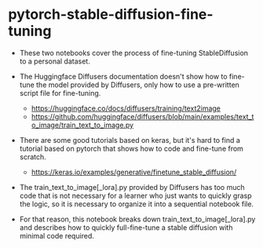 # pytorch-stable-diffusion-fine-tuning

- These two notebooks cover the process of fine-tuning StableDiffusion to a personal dataset.

- The Huggingface Diffusers documentation doesn't show how to fine-tune the model provided by Diffusers, only how to use a pre-written script file for fine-tuning.
    - https://huggingface.co/docs/diffusers/training/text2image
    - https://github.com/huggingface/diffusers/blob/main/examples/text_to_image/train_text_to_image.py

- There are some good tutorials based on keras, but it's hard to find a tutorial based on pytorch that shows how to code and fine-tune from scratch.
    - https://keras.io/examples/generative/finetune_stable_diffusion/

- The train_text_to_image[_lora].py provided by Diffusers has too much code that is not necessary for a learner who just wants to quickly grasp the logic, so it is necessary to organize it into a sequential notebook file.

- For that reason, this notebook breaks down train_text_to_image[_lora].py and describes how to quickly full-fine-tune a stable diffusion with minimal code required.

